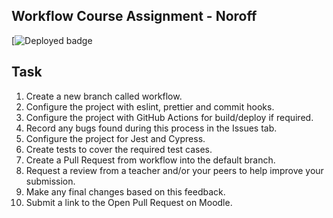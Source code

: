 ## Workflow Course Assignment - Noroff

[![Deployed badge](https://github.com/mariarolstadmartinez/social-media-client/actions/workflows/deploy.yml/badge.svg)

## Task 

1. Create a new branch called workflow.
1. Configure the project with eslint, prettier and commit hooks.
1. Configure the project with GitHub Actions for build/deploy if required.
1. Record any bugs found during this process in the Issues tab.
1. Configure the project for Jest and Cypress.
1. Create tests to cover the required test cases.
1. Create a Pull Request from workflow into the default branch.
1. Request a review from a teacher and/or your peers to help improve your submission.
1. Make any final changes based on this feedback.
1. Submit a link to the Open Pull Request on Moodle.


